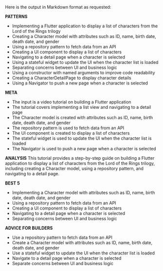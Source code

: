 Here is the output in Markdown format as requested:

**PATTERNS**
* Implementing a Flutter application to display a list of characters from the Lord of the Rings trilogy
* Creating a Character model with attributes such as ID, name, birth date, death date, and gender
* Using a repository pattern to fetch data from an API
* Creating a UI component to display a list of characters
* Navigating to a detail page when a character is selected
* Using a stateful widget to update the UI when the character list is loaded
* Separating concerns between UI and business logic
* Using a constructor with named arguments to improve code readability
* Creating a CharacterDetailPage to display character details
* Using a Navigator to push a new page when a character is selected

**META**
* The input is a video tutorial on building a Flutter application
* The tutorial covers implementing a list view and navigating to a detail page
* The Character model is created with attributes such as ID, name, birth date, death date, and gender
* The repository pattern is used to fetch data from an API
* The UI component is created to display a list of characters
* The stateful widget is used to update the UI when the character list is loaded
* The Navigator is used to push a new page when a character is selected

**ANALYSIS**
This tutorial provides a step-by-step guide on building a Flutter application to display a list of characters from the Lord of the Rings trilogy, including creating a Character model, using a repository pattern, and navigating to a detail page.

**BEST 5**
* Implementing a Character model with attributes such as ID, name, birth date, death date, and gender
* Using a repository pattern to fetch data from an API
* Creating a UI component to display a list of characters
* Navigating to a detail page when a character is selected
* Separating concerns between UI and business logic

**ADVICE FOR BUILDERS**
* Use a repository pattern to fetch data from an API
* Create a Character model with attributes such as ID, name, birth date, death date, and gender
* Use a stateful widget to update the UI when the character list is loaded
* Navigate to a detail page when a character is selected
* Separate concerns between UI and business logic
